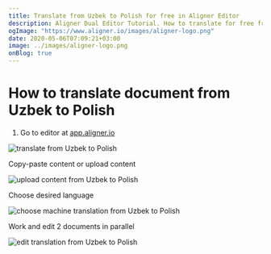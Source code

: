 ```yaml
---
title: Translate from Uzbek to Polish for free in Aligner Editor
description: Aligner Dual Editor Tutorial. How to translate for free from Uzbek to Polish. Aligner is multilingual document management platform. 
ogImage: "https://www.aligner.io/images/aligner-logo.png"
date: 2020-05-06T07:09:21+03:00
image: ../images/aligner-logo.png
onBlog: true
---
```


# How to translate document from Uzbek to Polish

1. Go to editor at [app.aligner.io](https://app.aligner.io "Aligner App web page")

![translate from Uzbek to Polish](../aligner-blank-editor.png "translate from Uzbek to Polish")

Copy-paste content or upload content

![upload content from Uzbek to Polish](../aligner-uploaded-document.png "upload content from Uzbek to Polish")

Choose desired language

![choose machine translation from Uzbek to Polish](../aligner-language-dropdown.png "choose machine translation from Uzbek to Polish")

Work and edit 2 documents in parallel

![edit translation from Uzbek to Polish](../aligner-double-sitded-editor.png "edit translation from Uzbek to Polish")

